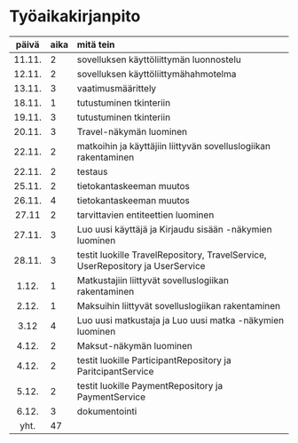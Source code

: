 # Työaikakirjanpito

| päivä | aika | mitä tein |
|:-----:|:-----|:----------|
|11.11. |2     |sovelluksen käyttöliittymän luonnostelu |
|12.11. |2     |sovelluksen käyttöliittymähahmotelma |
|13.11. |3     |vaatimusmäärittely |
|18.11. |1     |tutustuminen tkinteriin |
|19.11. |3     |tutustuminen tkinteriin |
|20.11. |3     |Travel-näkymän luominen |
|22.11. |2     |matkoihin ja käyttäjiin liittyvän sovelluslogiikan rakentaminen |
|22.11. |2     |testaus |
|25.11. |2     |tietokantaskeeman muutos |
|26.11. |4     |tietokantaskeeman muutos |
|27.11  |2     |tarvittavien entiteettien luominen |
|27.11. |3     |Luo uusi käyttäjä ja Kirjaudu sisään -näkymien luominen 
|28.11. |3     |testit luokille TravelRepository, TravelService, UserRepository ja UserService |
|1.12.  |1     |Matkustajiin liittyvät sovelluslogiikan rakentaminen |
|2.12.  |1     |Maksuihin liittyvät sovelluslogiikan rakentaminen |
|3.12   |4     |Luo uusi matkustaja ja Luo uusi matka -näkymien luominen |
|4.12.  |2     |Maksut-näkymän luominen |
|4.12.  |2     |testit luokille ParticipantRepository ja ParitcipantService |
|5.12.  |2     |testit luokille PaymentRepository ja PaymentService |
|6.12.  |3     |dokumentointi |
| yht.  |47    | |

